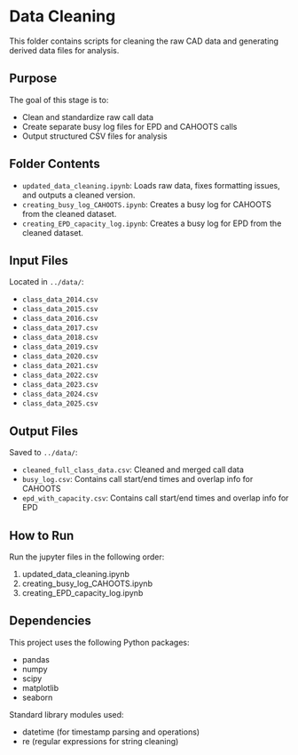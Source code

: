 # Data Cleaning

This folder contains scripts for cleaning the raw CAD data and generating derived data files for analysis.

## Purpose

The goal of this stage is to:
- Clean and standardize raw call data
- Create separate busy log files for EPD and CAHOOTS calls
- Output structured CSV files for analysis

## Folder Contents

- `updated_data_cleaning.ipynb`: Loads raw data, fixes formatting issues, and outputs a cleaned version.
- `creating_busy_log_CAHOOTS.ipynb`: Creates a busy log for CAHOOTS from the cleaned dataset. 
- `creating_EPD_capacity_log.ipynb`: Creates a busy log for EPD from the cleaned dataset.

## Input Files

Located in `../data/`:
- `class_data_2014.csv`
- `class_data_2015.csv`
- `class_data_2016.csv`
- `class_data_2017.csv`
- `class_data_2018.csv`
- `class_data_2019.csv`
- `class_data_2020.csv`
- `class_data_2021.csv`
- `class_data_2022.csv`
- `class_data_2023.csv`
- `class_data_2024.csv`
- `class_data_2025.csv`

## Output Files

Saved to `../data/`:
- `cleaned_full_class_data.csv`: Cleaned and merged call data
- `busy_log.csv`: Contains call start/end times and overlap info for CAHOOTS
- `epd_with_capacity.csv`: Contains call start/end times and overlap info for EPD

## How to Run

Run the jupyter files in the following order:

1. updated_data_cleaning.ipynb
2. creating_busy_log_CAHOOTS.ipynb
3. creating_EPD_capacity_log.ipynb

## Dependencies

This project uses the following Python packages:

- pandas
- numpy
- scipy
- matplotlib
- seaborn

Standard library modules used:
- datetime (for timestamp parsing and operations)
- re (regular expressions for string cleaning)
